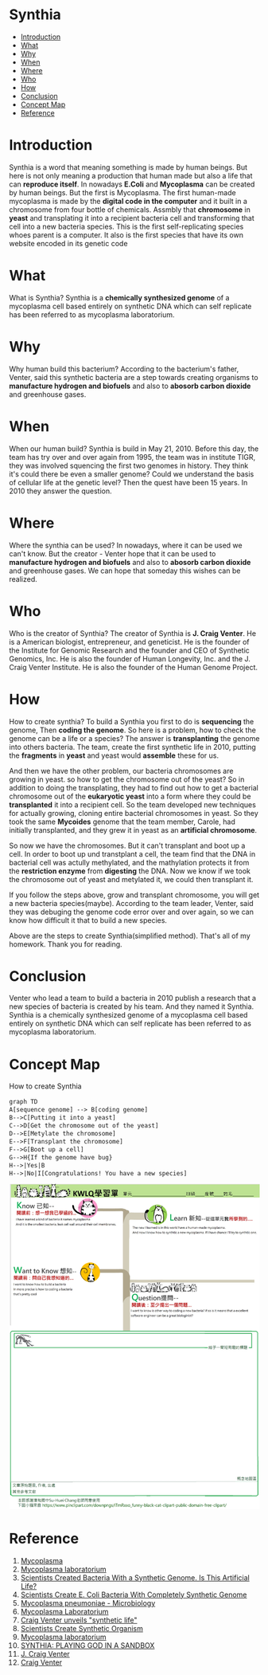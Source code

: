 <h1>Synthia</h1>

- [Introduction](#introduction)
- [What](#what)
- [Why](#why)
- [When](#when)
- [Where](#where)
- [Who](#who)
- [How](#how)
- [Conclusion](#conclusion)
- [Concept Map](#concept-map)
- [Reference](#reference)

# Introduction
Synthia is a word that meaning something is made by human beings. But here is not only meaning a production that human made but also a life that can **reproduce itself**.
In nowadays **E.Coli** and **Mycoplasma** can be created by human beings. But the first is Mycoplasma. The first human-made mycoplasma is made by the **digital code in the computer** and it built in a chromosome from four bottle of chemicals. Assmbly that **chromosome** in **yeast** and transplating it into a recipient bacteria cell and transforming that cell into a new bacteria species.
This is the first self-replicating species whoes parent is a computer. It also is the first species that have its own website encoded in its genetic code

# What
What is Synthia? Synthia is a **chemically synthesized genome** of a mycoplasma cell based entirely on synthetic DNA which can self replicate has been referred to as mycoplasma laboratorium.

# Why
Why human build this bacterium? According to the bacterium's father, Venter, said this synthetic bacteria are a step towards creating organisms to **manufacture hydrogen and biofuels** and also to **abosorb carbon dioxide** and greenhouse gases.

# When
When our human build? Synthia is build in May 21, 2010. Before this day, the team has try over and over again from 1995, the team was in institute TIGR, they was involved squencing the first two genomes in history. They think it's could there be even a smaller genome? Could we understand the basis of cellular life at the genetic level? Then the quest have been 15 years. In 2010 they answer the question.

# Where
Where the synthia can be used? In nowadays, where it can be used we can't know. But the creator - Venter hope that it can be used to **manufacture hydrogen and biofuels** and also to **abosorb carbon dioxide** and greenhouse gases.
We can hope that someday this wishes can be realized.

# Who
Who is the creator of Synthia? The creator of Synthia is **J. Craig Venter**. He is a American biologist, entrepreneur, and geneticist. He is the founder of the Institute for Genomic Research and the founder and CEO of Synthetic Genomics, Inc. He is also the founder of Human Longevity, Inc. and the J. Craig Venter Institute. He is also the founder of the Human Genome Project.

# How
How to create synthia? 
To build a Synthia you first to do is **sequencing** the genome,
Then **coding the genome**. So here is a problem, how to check the genome can be a life or a species? The answer is **transplanting** the genome into others bacteria.
The team, create the first synthetic life in 2010, putting the **fragments** in **yeast** and yeast would **assemble** these for us.

And then we have the other problem, our bacteria chromosomes are growing in yeast. so how to get the chromosome out of the yeast? So in addition to doing the transplating, they had to find out how to get a bacterial chromosome out of the **eukaryotic yeast** into a form where they could be **transplanted** it into a recipient cell. So the team developed new techniques for actually growing, cloning entire bacterial chromosomes in yeast. So they took the same **Mycoides** genome that the team member, Carole, had initially transplanted, and they grew it in yeast as an **artificial chromosome**.

So now we have the chromosomes. But it can't transplant and boot up a cell.
In order to boot up und transtplant a cell, the team find that the DNA in bacterial cell was actully methylated, and the mathylation protects it from the **restriction enzyme** from **digesting** the DNA.
Now we know if we took the chromosome out of yeast and metylated it, we could then transplant it.

If you follow the steps above, grow and transplant chromosome, you will get a new bacteria species(maybe). According to the team leader, Venter, said they was debuging the genome code error over and over again, so we can know how difficult it that to build a new species.

Above are the steps to create Synthia(simplified method).
That's all of my homework. Thank you for reading.

# Conclusion
Venter who lead a team to build a bacteria in 2010 publish a research that a new species of bacteria is created by his team. And they named it Synthia. Synthia is a chemically synthesized genome of a mycoplasma cell based entirely on synthetic DNA which can self replicate has been referred to as mycoplasma laboratorium.
# Concept Map
How to create Synthia
```mermaid
graph TD
A[sequence genome] --> B[coding genome]
B-->C[Putting it into a yeast]
C-->D[Get the chromosome out of the yeast]
D-->E[Metylate the chromosome]
E-->F[Transplant the chromosome]
F-->G[Boot up a cell]
G-->H{If the genome have bug}
H-->|Yes|B
H-->|No|I[Congratulations! You have a new species]
```
![](./%E5%AD%B8%E7%BF%92%E5%96%AE.jpg)

# Reference 
1. [Mycoplasma](https://en.wikipedia.org/wiki/Mycoplasma)
2. [Mycoplasma laboratorium](https://en.wikipedia.org/wiki/Mycoplasma_laboratorium)
3. [Scientists Created Bacteria With a Synthetic Genome. Is This Artificial Life?](https://www.nytimes.com/2019/05/15/science/synthetic-genome-bacteria.html)
4. [Scientists Create E. Coli Bacteria With Completely Synthetic Genome](https://www.smithsonianmag.com/smart-news/scientists-create-e-coli-bacteria-completely-synthetic-genome-180972214/)
5. [Mycoplasma pneumoniae - Microbiology](https://www.youtube.com/watch?v=vP1IZ8lXqh4)
6. [Mycoplasma Laboratorium](https://www.youtube.com/watch?v=w9376FcvC-c)
7. [Craig Venter unveils "synthetic life"](https://www.youtube.com/watch?v=QHIocNOHd7A)
8. [Scientists Create Synthetic Organism](https://www.wsj.com/articles/SB10001424052748703559004575256470152341984)
9. [Mycoplasma laboratorium](https://resources.saylor.org/wwwresources/archived/site/wp-content/uploads/2011/06/Mycoplasma-laboratorium.pdf)
10. [SYNTHIA: PLAYING GOD IN A SANDBOX](https://microbiologysociety.org/publication/past-issues/what-is-life/article/synthia-playing-god-in-a-sandbox-what-is-life.html)
11. [J. Craig Venter](https://www.jcvi.org/about/j-craig-venter)
12. [Craig Venter](https://en.wikipedia.org/wiki/Craig_Venter)
<link rel="stylesheet" href="./index.css">

